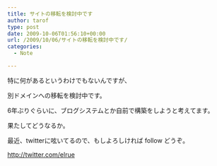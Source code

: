 ```yaml
---
title: サイトの移転を検討中です
author: tarof
type: post
date: 2009-10-06T01:56:10+00:00
url: /2009/10/06/サイトの移転を検討中です/
categories:
  - Note

---
```

特に何があるというわけでもないんですが、
  
別ドメインへの移転を検討中です。

6年ぶりぐらいに、ブログシステムとか自前で構築をしようと考えてます。
  
果たしてどうなるか。

最近、twitterに呟いてるので、もしよろしければ follow どうぞ。

<http://twitter.com/elrue>